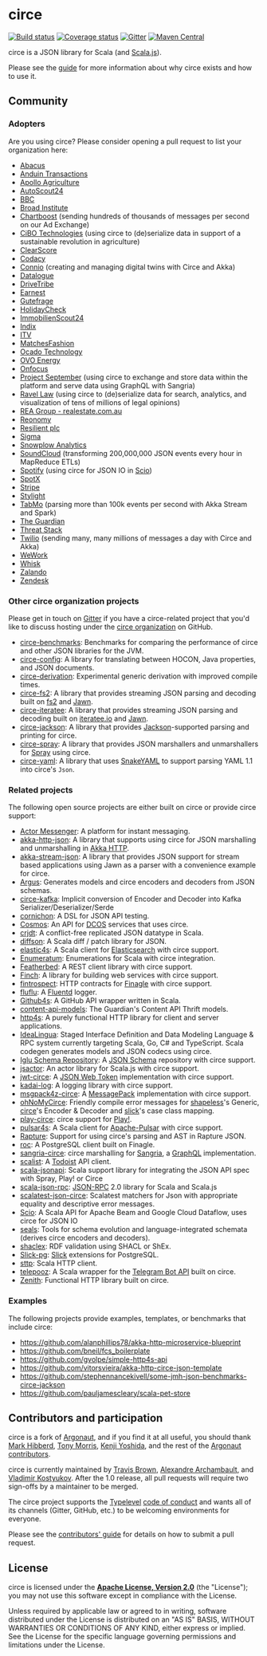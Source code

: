 # circe

[![Build status](https://img.shields.io/travis/circe/circe/master.svg)](https://travis-ci.org/circe/circe)
[![Coverage status](https://img.shields.io/codecov/c/github/circe/circe/master.svg)](https://codecov.io/github/circe/circe)
[![Gitter](https://img.shields.io/badge/gitter-join%20chat-green.svg)](https://gitter.im/circe/circe)
[![Maven Central](https://img.shields.io/maven-central/v/io.circe/circe-core_2.12.svg)](https://maven-badges.herokuapp.com/maven-central/io.circe/circe-core_2.12)

circe is a JSON library for Scala (and [Scala.js][scala-js]).

Please see the [guide](https://circe.github.io/circe/) for more information
about why circe exists and how to use it.

## Community

### Adopters

Are you using circe? Please consider opening a pull request to list your organization here:

* [Abacus](https://abacusprotocol.com/)
* [Anduin Transactions](https://anduintransact.com/)
* [Apollo Agriculture](https://apolloagriculture.com/)
* [AutoScout24](https://www.autoscout24.com/)
* [BBC](http://www.bbc.co.uk)
* [Broad Institute](https://www.broadinstitute.org/data-sciences-platform)
* [Chartboost](https://www.chartboost.com/) (sending hundreds of thousands of messages per second on our Ad Exchange)
* [CiBO Technologies](http://www.cibotechnologies.com) (using circe to (de)serialize data in support of a sustainable revolution in agriculture)
* [ClearScore](https://www.clearscore.com)
* [Codacy](https://www.codacy.com)
* [Connio](https://www.connio.com) (creating and managing digital twins with Circe and Akka)
* [Datalogue](https://datalogue.io)
* [DriveTribe](https://drivetribe.com)
* [Earnest](https://www.earnest.com)
* [Gutefrage](https://www.gutefrage.net)
* [HolidayCheck](https://www.holidaycheck.de)
* [ImmobilienScout24](https://www.immobilienscout24.de/)
* [Indix](https://www.indix.com)
* [ITV](https://www.itv.com/)
* [MatchesFashion](https://www.matchesfashion.com)
* [Ocado Technology](https://ocadotechnology.com)
* [OVO Energy](https://www.ovoenergy.com)
* [Onfocus](https://onfocus.io)
* [Project September](http://www.projectseptember.com) (using circe to exchange and store data within the platform and serve data using GraphQL with Sangria)
* [Ravel Law](http://ravellaw.com/technology/) (using circe to (de)serialize data for search, analytics, and visualization of tens of millions of legal opinions)
* [REA Group - realestate.com.au](https://www.realestate.com.au/)
* [Reonomy](https://reonomy.com/)
* [Resilient plc](https://resilientplc.com/)
* [Sigma](https://sig.ma)
* [Snowplow Analytics](https://snowplowanalytics.com/)
* [SoundCloud](https://www.soundcloud.com) (transforming 200,000,000 JSON events every hour in MapReduce ETLs)
* [Spotify](https://www.spotify.com) (using circe for JSON IO in [Scio][scio])
* [SpotX](https://www.spotx.tv/)
* [Stripe](https://stripe.com)
* [Stylight](https://stylight.de)
* [TabMo](http://tabmo-group.io/) (parsing more than 100k events per second with Akka Stream and Spark)
* [The Guardian](https://www.theguardian.com)
* [Threat Stack](https://www.threatstack.com/)
* [Twilio](https://www.twilio.com) (sending many, many millions of messages a day with Circe and Akka)
* [WeWork](https://www.wework.com)
* [Whisk](https://whisk.com)
* [Zalando](https://zalando.de)
* [Zendesk](https://zendesk.com)

### Other circe organization projects

Please get in touch on [Gitter][gitter] if you have a circe-related project that you'd like to discuss hosting under the
[circe organization][circe-org] on GitHub.

* [circe-benchmarks][circe-benchmarks]: Benchmarks for comparing the performance of circe and other JSON libraries for the JVM.
* [circe-config][circe-config]: A library for translating between HOCON, Java properties, and JSON documents.
* [circe-derivation][circe-derivation]: Experimental generic derivation with improved compile times.
* [circe-fs2][circe-fs2]: A library that provides streaming JSON parsing and decoding built on [fs2][fs2] and [Jawn][jawn].
* [circe-iteratee][circe-iteratee]: A library that provides streaming JSON parsing and decoding built on [iteratee.io][iteratee] and [Jawn][jawn].
* [circe-jackson][circe-jackson]: A library that provides [Jackson][jackson]-supported parsing and printing for circe.
* [circe-spray][circe-spray]: A library that provides JSON marshallers and unmarshallers for [Spray][spray] using circe.
* [circe-yaml][circe-yaml]: A library that uses [SnakeYAML][snakeyaml] to support parsing YAML 1.1
  into circe's `Json`.

### Related projects

The following open source projects are either built on circe or provide circe support:

* [Actor Messenger][actor-im]: A platform for instant messaging.
* [akka-http-json][akka-http-json]: A library that supports using circe for JSON marshalling and
  unmarshalling in [Akka HTTP][akka-http].
* [akka-stream-json][akka-stream-json]: A library that provides JSON support for stream based applications using Jawn as a parser with a convenience example for circe.
* [Argus][argus]: Generates models and circe encoders and decoders from JSON schemas.
* [circe-kafka][circe-kafka]: Implicit conversion of Encoder and Decoder into Kafka Serializer/Deserializer/Serde
* [cornichon][cornichon]: A DSL for JSON API testing.
* [Cosmos][cosmos]: An API for [DCOS][dcos] services that uses circe.
* [crjdt][crjdt]: A conflict-free replicated JSON datatype in Scala.
* [diffson][diffson]: A Scala diff / patch library for JSON.
* [elastic4s][elastic4s]: A Scala client for [Elasticsearch][elasticsearch] with circe support.
* [Enumeratum][enumeratum]: Enumerations for Scala with circe integration.
* [Featherbed][featherbed]: A REST client library with circe support.
* [Finch][finch]: A library for building web services with circe support.
* [fintrospect][fintrospect]: HTTP contracts for [Finagle][finagle] with circe support.
* [fluflu][fluflu]: A [Fluentd][fluentd] logger.
* [Github4s][github4s]: A GitHub API wrapper written in Scala.
* [content-api-models][guardian-content-api-models]: The Guardian's Content API Thrift models.
* [http4s][http4s]: A purely functional HTTP library for client and server applications.
* [IdeaLingua][izumi-r2]: Staged Interface Definition and Data Modeling Language & RPC system currently targeting Scala, Go, C# and TypeScript. Scala codegen generates models and JSON codecs using circe.
* [Iglu Schema Repository][iglu]: A [JSON Schema][json-schema] repository with circe support.
* [jsactor][jsactor]: An actor library for Scala.js with circe support.
* [jwt-circe][jwt-circe]: A [JSON Web Token][jwt] implementation with circe support.
* [kadai-log][kadai-log]: A logging library with circe support.
* [msgpack4z-circe][msgpack4z-circe]: A [MessagePack][msgpack] implementation with circe support.
* [ohNoMyCirce][ohNoMyCirce]: Friendly compile error messages for [shapeless][shapeless]'s Generic, [circe][circe-org]'s Encoder & Decoder and [slick][slick]'s case class mapping.
* [play-circe][play-circe]: circe support for [Play!][play].
* [pulsar4s][pulsar4s]: A Scala client for [Apache-Pulsar][pulsar] with circe support.
* [Rapture][rapture]: Support for using circe's parsing and AST in Rapture JSON.
* [roc][roc]: A PostgreSQL client built on Finagle.
* [sangria-circe][sangria-circe]: circe marshalling for [Sangria][sangria], a [GraphQL][graphql]
  implementation.
* [scalist][scalist]: A [Todoist][todoist] API client.
* [scala-jsonapi][scala-jsonapi]:  Scala support library for integrating the JSON API spec with Spray, Play! or Circe
* [scala-json-rpc]: [JSON-RPC][json-rpc] 2.0 library for Scala and Scala.js 
* [scalatest-json-circe]: Scalatest matchers for Json with appropriate equality and descriptive error messages.
* [Scio][scio]: A Scala API for Apache Beam and Google Cloud Dataflow, uses circe for JSON IO
* [seals][seals]: Tools for schema evolution and language-integrated schemata (derives circe encoders and decoders).
* [shaclex][shaclex]: RDF validation using SHACL or ShEx. 
* [Slick-pg][slick-pg]: [Slick][slick] extensions for PostgreSQL.
* [sttp][sttp]: Scala HTTP client.
* [telepooz][telepooz]: A Scala wrapper for the [Telegram Bot API][telegram-bot-api] built on circe.
* [Zenith][zenith]: Functional HTTP library built on circe.

### Examples

The following projects provide examples, templates, or benchmarks that include circe:

* https://github.com/alanphillips78/akka-http-microservice-blueprint
* https://github.com/bneil/fcs_boilerplate
* https://github.com/gvolpe/simple-http4s-api
* https://github.com/vitorsvieira/akka-http-circe-json-template
* https://github.com/stephennancekivell/some-jmh-json-benchmarks-circe-jackson
* https://github.com/pauljamescleary/scala-pet-store

## Contributors and participation

circe is a fork of [Argonaut][argonaut], and if you find it at all useful, you should thank
[Mark Hibberd][markhibberd], [Tony Morris][tonymorris], [Kenji Yoshida][xuwei-k], and the rest of
the [Argonaut contributors][argonaut-contributors].

circe is currently maintained by [Travis Brown][travisbrown], [Alexandre Archambault][archambault],
and [Vladimir Kostyukov][vkostyukov]. After the 1.0 release, all pull requests will require two
sign-offs by a maintainer to be merged.

The circe project supports the [Typelevel][typelevel] [code of conduct][code-of-conduct] and wants
all of its channels (Gitter, GitHub, etc.) to be welcoming environments for everyone.

Please see the [contributors' guide](CONTRIBUTING.md) for details on how to submit a pull request.

## License

circe is licensed under the **[Apache License, Version 2.0][apache]** (the
"License"); you may not use this software except in compliance with the License.

Unless required by applicable law or agreed to in writing, software
distributed under the License is distributed on an "AS IS" BASIS,
WITHOUT WARRANTIES OR CONDITIONS OF ANY KIND, either express or implied.
See the License for the specific language governing permissions and
limitations under the License.

[actor-im]: https://actor.im/
[akka-http]: http://doc.akka.io/docs/akka/current/scala/http/
[akka-http-json]: https://github.com/hseeberger/akka-http-json
[akka-stream-json]: https://github.com/knutwalker/akka-stream-json
[apache]: http://www.apache.org/licenses/LICENSE-2.0
[archambault]: https://twitter.com/alxarchambault
[argonaut]: http://argonaut.io/
[argonaut-contributors]: https://github.com/argonaut-io/argonaut/graphs/contributors
[argus]: https://github.com/aishfenton/Argus
[circe-benchmarks]: https://github.com/circe/circe-benchmarks
[circe-config]: https://github.com/circe/circe-config
[circe-derivation]: https://github.com/circe/circe-derivation
[circe-fs2]: https://github.com/circe/circe-fs2
[circe-iteratee]: https://github.com/circe/circe-iteratee
[circe-jackson]: https://github.com/circe/circe-jackson
[circe-kafka]: https://github.com/NeQuissimus/circe-kafka
[circe-org]: https://github.com/circe
[circe-spray]: https://github.com/circe/circe-spray
[circe-yaml]: https://github.com/circe/circe-yaml
[crjdt]: https://github.com/fthomas/crjdt
[code-of-conduct]: http://typelevel.org/conduct.html
[cornichon]: https://github.com/agourlay/cornichon
[cosmos]: https://github.com/dcos/cosmos
[dcos]: https://dcos.io/
[diffson]: https://github.com/gnieh/diffson
[elastic4s]: https://github.com/sksamuel/elastic4s
[elasticsearch]: https://www.elastic.co/
[enumeratum]: https://github.com/lloydmeta/enumeratum
[featherbed]: https://github.com/finagle/featherbed
[finagle]: https://twitter.github.io/finagle/
[finch]: https://github.com/finagle/finch
[fintrospect]: https://github.com/daviddenton/fintrospect
[fluentd]: http://www.fluentd.org/
[fluflu]: https://github.com/tkrs/fluflu
[fs2]: https://github.com/functional-streams-for-scala/fs2
[github4s]: https://github.com/47deg/github4s
[gitter]: https://gitter.im/circe/circe
[guardian-content-api-models]: https://github.com/guardian/content-api-models
[http4s]: https://github.com/http4s/http4s
[iteratee]: https://github.com/travisbrown/iteratee
[iglu]: https://github.com/snowplow/iglu
[izumi-r2]: https://github.com/pshirshov/izumi-r2
[jackson]: https://github.com/FasterXML/jackson
[jawn]: https://github.com/non/jawn
[jsactor]: https://github.com/codemettle/jsactor
[json-schema]: http://json-schema.org/
[json-rpc]: http://www.jsonrpc.org
[jwt]: https://tools.ietf.org/html/draft-ietf-oauth-json-web-token-32
[jwt-circe]: http://pauldijou.fr/jwt-scala/samples/jwt-circe/
[kadai-log]: https://bitbucket.org/atlassian/kadai-log
[markhibberd]: https://github.com/markhibberd
[msgpack]: https://github.com/msgpack/msgpack/blob/master/spec.md
[msgpack4z-circe]: https://github.com/msgpack4z/msgpack4z-circe
[ohNoMyCirce]: https://github.com/djx314/ohNoMyCirce
[play]: https://www.playframework.com/
[play-circe]: https://github.com/jilen/play-circe
[pulsar]: https://pulsar.apache.org/
[pulsar4s]: https://github.com/sksamuel/pulsar4s
[graphql]: http://graphql.org/docs/getting-started/
[rapture]: http://rapture.io/
[roc]: https://github.com/finagle/roc
[sangria]: http://sangria-graphql.org/
[sangria-circe]: https://github.com/sangria-graphql/sangria-circe
[scala-js]: http://www.scala-js.org/
[scala-jsonapi]: https://github.com/scala-jsonapi/scala-jsonapi
[scala-json-rpc]: https://github.com/shogowada/scala-json-rpc
[scalatest-json-circe]: https://github.com/stephennancekivell/scalatest-json
[scalist]: https://github.com/vpavkin/scalist
[scio]: https://github.com/spotify/scio
[seals]: https://github.com/durban/seals/
[shapeless]: https://github.com/milessabin/shapeless
[shaclex]: https://github.com/labra/shaclex
[slick]: http://slick.lightbend.com/
[slick-pg]: https://github.com/tminglei/slick-pg
[snakeyaml]: https://bitbucket.org/asomov/snakeyaml
[spray]: http://spray.io/
[sttp]: https://github.com/softwaremill/sttp
[telegram-bot-api]: https://core.telegram.org/bots/api
[telepooz]: https://github.com/nikdon/telepooz
[todoist]: https://developer.todoist.com/
[tonymorris]: https://github.com/tonymorris
[travisbrown]: https://twitter.com/travisbrown
[typelevel]: http://typelevel.org/
[vkostyukov]: https://twitter.com/vkostyukov
[xuwei-k]: https://github.com/xuwei-k
[zenith]: https://github.com/sungiant/zenith
